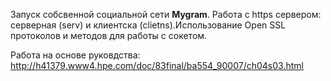 Запуск собсвенной социальной сети **Mygram**. Работа с https сервером: серверная (serv) и клиентска (clietns).Использование Open SSL протоколов и методов для работы с сокетом.


Работа на основе руковдства:
 http://h41379.www4.hpe.com/doc/83final/ba554_90007/ch04s03.html